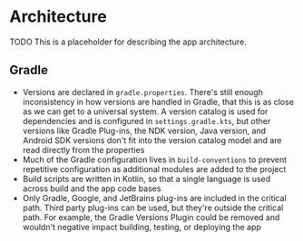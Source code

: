 # Architecture
TODO This is a placeholder for describing the app architecture.
## Gradle
 * Versions are declared in `gradle.properties`.  There's still enough inconsistency in how versions are handled in Gradle, that this is as close as we can get to a universal system.  A version catalog is used for dependencies and is configured in `settings.gradle.kts`, but other versions like Gradle Plug-ins, the NDK version, Java version, and Android SDK versions don't fit into the version catalog model and are read directly from the properties
 * Much of the Gradle configuration lives in `build-conventions` to prevent repetitive configuration as additional modules are added to the project
 * Build scripts are written in Kotlin, so that a single language is used across build and the app code bases
 * Only Gradle, Google, and JetBrains plug-ins are included in the critical path.  Third party plug-ins can be used, but they're outside the critical path.  For example, the Gradle Versions Plugin could be removed and wouldn't negative impact building, testing, or deploying the app